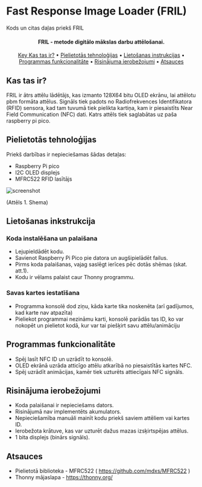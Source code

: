 # Fast Response Image Loader (FRIL)
Kods un citas daļas priekš FRIL

<h4 align="center">FRIL - metode digitālo mākslas darbu attēlošanai.</h4>

<p align="center">
  <a href="#kas-tas-ir">Key Kas tas ir?</a> •
  <a href="#pielietotās-tehnoloģijas">Pielietotās tehnoloģijas</a> •
  <a href="#lietošanas-inkstrukcijas">Lietošanas instrukcijas</a> •
  <a href="#programmas-funkcionalitāte">Programmas funkcionalitāte</a> •
  <a href="#risinājuma-ierobežojumi">Risinājuma ierobežojumi</a> •
  <a href="#atsauces">Atsauces</a>
</p>

## Kas tas ir?
FRIL ir ātrs attēlu lādētājs, kas izmanto 128X64 bitu OLED ekrānu, lai attēlotu pbm formāta attēlus. Signāls tiek padots no Radiofrekvences Identifikatora (RFID) sensora, kad tam tuvumā tiek pielikta kartiņa, kam ir piesaistīts Near Field Communication (NFC) dati. Katrs attēls tiek saglabātas uz paša raspberry pi pico.

## Pielietotās tehnoloģijas
Priekš darbības ir nepieciešamas šādas detaļas:
* Raspberry Pi pico
* I2C OLED displejs
* MFRC522 RFID lasītājs

![screenshot](https://cdn.discordapp.com/attachments/835944990122573836/1233465100292198501/image.png?ex=663c5aa4&is=663b0924&hm=02a7c345a92161eaac2df1abc1a6c77ad48d819323205c47a0c3d37907e48729&)

(Attēls 1. Shema)

## Lietošanas inkstrukcija

### Koda instalēšana un palaišana

* Lejupieldādēt kodu.
* Savienot Raspberry Pi Pico pie datora un augšipielādēt failus. 
* Pirms koda palaišanas, vajag saslēgt ierīces pēc dotās shēmas (skat. att.1).
* Kodu ir vēlams palaist caur Thonny programmu.

### Savas kartes iestatīšana

* Programma konsolē dod ziņu, kāda karte tika noskenēta (arī gadījumos, kad karte nav atpazīta)
* Pieliekot programmai nezināmu karti, konsolē parādās tas ID, ko var nokopēt un pielietot kodā, kur var tai piešķirt savu attēlu/animāciju

## Programmas funkcionalitāte

* Spēj lasīt NFC ID  un uzrādīt to konsolē.
* OLED ekrānā uzrāda atticīgo attēlu atkarībā no piesaistītās kartes NFC.
* Spēj uzrādīt animācijas, kamēr tiek uzturēts attiecīgais NFC signāls.

## Risinājuma ierobežojumi

* Koda palaišanai ir nepieciešams dators.
* Risinājumā nav implementēts akumulators.
* Nepieciešamība manuāli mainīt kodu priekš saviem attēliem vai kartes ID.
* Ierobežota krātuve, kas var uzturēt dažus mazas izsķirtspējas attēlus.
* 1 bita displejs (binārs signāls).
  
## Atsauces
* Pielietotā biblioteka - MFRC522 ( https://github.com/mdxs/MFRC522 )
* Thonny mājaslapa - https://thonny.org/
